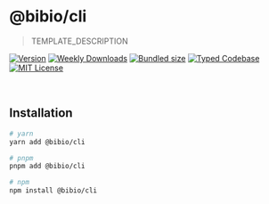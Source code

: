 # @bibio/cli

> TEMPLATE_DESCRIPTION

[![Version][version]][npm] [![Weekly Downloads][downloads-badge]][npm] [![Bundled size][size-badge]][size] [![Typed Codebase][typescript]](#) [![MIT License][license]](#)

[version]: https://flat.badgen.net/npm/v/@bibio/cli
[npm]: https://npmjs.com/package/@bibio/cli
[license]: https://flat.badgen.net/badge/license/MIT/purple
[size]: https://bundlephobia.com/result?p=@bibio/cli
[size-badge]: https://flat.badgen.net/bundlephobia/minzip/@bibio/cli
[typescript]: https://flat.badgen.net/badge/icon/TypeScript?icon=typescript&label
[downloads-badge]: https://badgen.net/npm/dw/@bibio/cli/red?icon=npm

<br />

## Installation

```bash
# yarn
yarn add @bibio/cli

# pnpm
pnpm add @bibio/cli

# npm
npm install @bibio/cli
```

<br />

